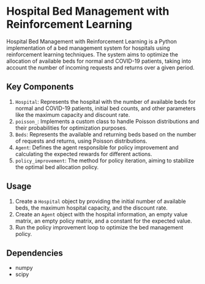 # Hospital Bed Management with Reinforcement Learning

Hospital Bed Management with Reinforcement Learning is a Python implementation of a bed management system for hospitals using reinforcement learning techniques. The system aims to optimize the allocation of available beds for normal and COVID-19 patients, taking into account the number of incoming requests and returns over a given period.

## Key Components

1. `Hospital`: Represents the hospital with the number of available beds for normal and COVID-19 patients, initial bed counts, and other parameters like the maximum capacity and discount rate.
2. `poisson_`: Implements a custom class to handle Poisson distributions and their probabilities for optimization purposes.
3. `Beds`: Represents the available and returning beds based on the number of requests and returns, using Poisson distributions.
4. `Agent`: Defines the agent responsible for policy improvement and calculating the expected rewards for different actions.
5. `policy_improvement`: The method for policy iteration, aiming to stabilize the optimal bed allocation policy.

## Usage

1. Create a `Hospital` object by providing the initial number of available beds, the maximum hospital capacity, and the discount rate.
2. Create an `Agent` object with the hospital information, an empty value matrix, an empty policy matrix, and a constant for the expected value.
3. Run the policy improvement loop to optimize the bed management policy.

## Dependencies

- numpy
- scipy
